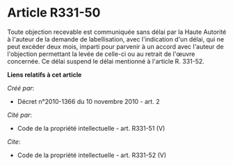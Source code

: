 # Article R331-50

Toute objection recevable est communiquée sans délai par la Haute Autorité à l'auteur de la demande de labellisation, avec
l'indication d'un délai, qui ne peut excéder deux mois, imparti pour parvenir à un accord avec l'auteur de l'objection
permettant la levée de celle-ci ou au retrait de l'œuvre concernée. Ce délai suspend le délai mentionné à l'article R.
331-52.

**Liens relatifs à cet article**

_Créé par_:

  - Décret n°2010-1366 du 10 novembre 2010 - art. 2

_Cité par_:

  - Code de la propriété intellectuelle - art. R331-51 (V)

_Cite_:

  - Code de la propriété intellectuelle - art. R331-52 (V)
